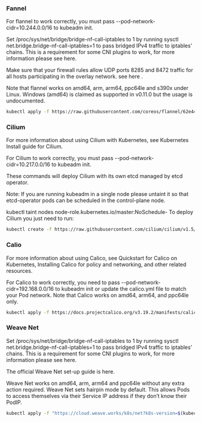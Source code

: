 ### Fannel

For flannel to work correctly, you must pass --pod-network-cidr=10.244.0.0/16 to kubeadm init.

Set /proc/sys/net/bridge/bridge-nf-call-iptables to 1 by running sysctl net.bridge.bridge-nf-call-iptables=1 to pass bridged IPv4 traffic to iptables’ chains. This is a requirement for some CNI plugins to work, for more information please see here.

Make sure that your firewall rules allow UDP ports 8285 and 8472 traffic for all hosts participating in the overlay network. see here .

Note that flannel works on amd64, arm, arm64, ppc64le and s390x under Linux. Windows (amd64) is claimed as supported in v0.11.0 but the usage is undocumented.
```bash
kubectl apply -f https://raw.githubusercontent.com/coreos/flannel/62e44c867a2846fefb68bd5f178daf4da3095ccb/Documentation/kube-flannel.yml
```

### Cilium

For more information about using Cilium with Kubernetes, see Kubernetes Install guide for Cilium.

For Cilium to work correctly, you must pass --pod-network-cidr=10.217.0.0/16 to kubeadm init.

These commands will deploy Cilium with its own etcd managed by etcd operator.

Note: If you are running kubeadm in a single node please untaint it so that etcd-operator pods can be scheduled in the control-plane node.

kubectl taint nodes <node-name> node-role.kubernetes.io/master:NoSchedule-
To deploy Cilium you just need to run:
```bash
kubectl create -f https://raw.githubusercontent.com/cilium/cilium/v1.5/examples/kubernetes/1.14/cilium.yaml
```

### Calio

For more information about using Calico, see Quickstart for Calico on Kubernetes, Installing Calico for policy and networking, and other related resources.

For Calico to work correctly, you need to pass --pod-network-cidr=192.168.0.0/16 to kubeadm init or update the calico.yml file to match your Pod network. Note that Calico works on amd64, arm64, and ppc64le only.
```bash
kubectl apply -f https://docs.projectcalico.org/v3.19.2/manifests/calico.yaml
```

### Weave Net

Set /proc/sys/net/bridge/bridge-nf-call-iptables to 1 by running sysctl net.bridge.bridge-nf-call-iptables=1 to pass bridged IPv4 traffic to iptables’ chains. This is a requirement for some CNI plugins to work, for more information please see here.

The official Weave Net set-up guide is here.

Weave Net works on amd64, arm, arm64 and ppc64le without any extra action required. Weave Net sets hairpin mode by default. This allows Pods to access themselves via their Service IP address if they don’t know their PodIP.
```bash
kubectl apply -f "https://cloud.weave.works/k8s/net?k8s-version=$(kubectl version | base64 | tr -d '\n')"
```

